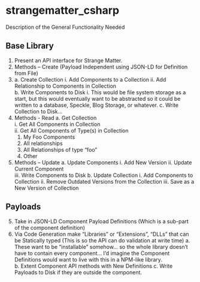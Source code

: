 # strangematter_csharp

Description of the General Functionality Needed

## Base Library

1.	Present an API interface for Strange Matter.
   1.	Methods – Create   (Payload Independent using JSON-LD for Definition from File)
2.	  a.	Create Collection 
   i.	Add Components to a Collection 
   ii.	Add Relationship to Components in Collection  
     b.	Write Components to Disk 
   i.	This would be file system storage as a start, but this would eventually want to be abstracted so it could be written to a database, Speckle, Blog Storage, or whatever. 
     c.	Write Collection to Disk… 
3.	Methods - Read 
     	a.  Get Collection  
   			i.	Get All Components in Collection  
   			ii.	Get All Components of Type(s)  in Collection   
     1.	My Foo Components 
     2.	All relationships  
     3.	All Relationships of type “foo” 
     4.	Other 
4.	Methods – Update 
     a.	Update Components 
   i.	Add New Version 
   ii.	Update Current Component  
   iii.	Write Components to Disk 
     b.	Update Collection 
   i.	Add Components to Collection 
   ii.	Remove Outdated Versions from the Collection 
   iii.	Save as a New Version of Collection 
## Payloads

5.	Take in JSON-LD Component Payload Definitions (Which is a sub-part of the component definition) 
6.	Via Code Generation make “Libraries” or “Extensions”, “DLLs” that can be Statically typed (This is so the API can do validation at write time)
a.	These want to be “installable” somehow… so the whole library doesn’t have to contain every component… I’d imagine the Component Definitions would want to live with this in a NPM-like library.  
b.	Extent Component API methods with New Definitions
c.	Write Payloads to Disk if they are outside the component.
